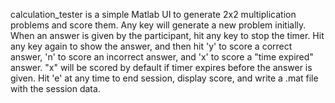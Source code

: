 calculation_tester is a simple Matlab UI to generate 2x2 multiplication problems and score them. 
Any key will generate a new problem initially. When an answer is given by the participant, hit any key to stop the timer. Hit any key again to show the answer, and then hit 'y' to score a correct answer, 'n' to score an incorrect answer, and 'x' to score a "time expired" answer. "x" will be scored by default if timer expires before the answer is given. 
Hit 'e' at any time to end session, display score, and write a .mat file with the session data. 
